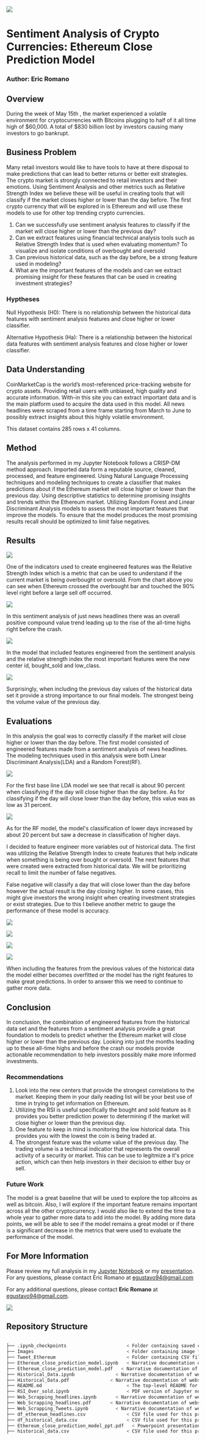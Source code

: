 ![](Images/ethereum-and-bitcoin.jpg)
# Sentiment Analysis of Crypto Currencies: Ethereum Close Prediction Model
### Author: Eric Romano
## Overview

During the week of May 15th , the market experienced a volatile environment for cryptocurrencies with Bitcoins plugging to half of it all time high of $60,000. A total of $830 billion lost by investors causing many investors to go bankrupt.

## Business Problem 

Many retail investors would like to have tools to have at there disposal to make predictions that can lead to better returns or better exit strategies. The crypto market is strongly connected to retail investors and their emotions. Using Sentiment Analysis and other metrics such as Relative Strength Index we believe these will be useful in creating tools that will classify if the market closes higher or lower than the day before. The first crypto currency that will be explored in is Ethereum and will use these models to use for other top trending crypto currencies.
1. Can we successfully use sentiment analysis features to classify if the market will close higher or lower than the previous day?
2. Can we extract features using financial technical analysis tools such as Relative Strength Index that is used when evaluating momentum?  To visualize and isolate conditions of overbought and oversold 
3. Can previous historical data, such as the day before, be a strong feature used in modeling?
4. What are the important features of the models and can we extract promising insight for these features that can be used in creating investment strategies?

### Hyptheses

Null Hypothesis (H0): There is no relationship between the historical data features with sentiment analysis features and close higher or lower classifier. 

Alternative Hypothesis (Ha): There is a relationship between the historical data features with sentiment analysis features and close higher or lower classifier.

## Data Understanding 

CoinMarketCap is the world’s most-referenced price-tracking website for crypto assets. Providing retail users with unbiased, high quality and accurate information. With-in this site you can extract important data and is the main platform used to acquire the data used in this model. All news headlines were scraped from a time frame starting from March to June to possibly extract insights about this highly volatile environment.

This dataset contains 285 rows x 41 columns.

## Method

The analysis performed in my Jupyter Notebook follows a CRISP-DM method approach. Imported data form a reputable source, cleaned, processed, and feature engineered. Using Natural Language Processing techniques and modeling techniques to create a classifier that makes predictions about if the Ethereum market will close higher or lower than the previous day. Using descriptive statistics to determine promising insights and trends within the Ethereum market. Utilizing Random Forest and Linear Discriminant Analysis models to assess the most important features that improve the models. To ensure that the model produces the most promising results recall should be optimized to limit false negatives. 

## Results 

![](Images/Price_RSI.png)

One of the indicators used to create engineered features was the Relative Strength Index which is a metric that can be used to understand if the current market is being overbought or oversold. From the chart above you can see when Ethereum crossed the overbought bar and touched the 90% level right before a large sell off occurred. 

![](Images/Sentiment_Analysis_Compound_vs_Date.png)

In this sentiment analysis of just news headlines there was an overall positive compound value trend leading up to the rise of the all-time highs right before the crash. 

![](Images/fig5.png)

In the model that included features engineered from the sentiment analysis and the relative strength index the most important features were the new center id, bought_sold and low_class. 

![](Images/fig6.png)

Surprisingly, when including the previous day values of the historical data set it provide a strong importance to our final models. The strongest being the volume value of the previous day. 

## Evaluations

In this analysis the goal was to correctly classify if the market will close higher or lower than the day before. The first model consisted of engineered features made from a sentiment analysis of news headlines. The modeling techniques used in this analysis were both Linear Discriminant Analysis(LDA) and a Random Forest(RF). 

![](Images/classification_report_LDA_SA.PNG)

For the first base line LDA model we see that recall is about 90 percent when classifying if the day will close higher than the day before. As for classifying if the day will close lower than the day before, this value was as low as 31 percent.

![](Images/classification_report_RF_SA.PNG)

As for the RF model, the model's classification of lower days increased by about 20 percent but saw a decrease in classification of higher days.

I decided to feature engineer more variables out of historical data. The first was utilizing the Relative Strength Index to create features that help indicate when something is being over bought or oversold. The next features that were created were extracted from historical data. We will be prioritizing recall to limit the number of false negatives. 

False negative will classify a day that will close lower than the day before however the actual result is the day closing higher. In some cases, this might give investors the wrong insight when creating investment strategies or exist strategies. Due to this I believe another metric to gauge the performance of these model is accuracy. 

![](Images/confusion_matrix_LDA_all.png)

![](Images/classification_report_LDA_All.PNG)

![](Images/confusion_matrix_RF_all.png)

![](Images/classification_report_RF_All.PNG)

When including the features from the previous values of the historical data the model either becomes overfitted or the model has the right features to make great predictions. In order to answer this we need to continue to gather more data. 

## Conclusion

In conclusion, the combination of engineered features from the historical data set and the features from a sentiment analysis provide a great foundation to models to predict whether the Ethereum market will close higher or lower than the previous day.  Looking into just the months leading up to these all-time highs and before the crash our models provide actionable recommendation to help investors possibly make more informed investments.

### Recommendations 

1.	Look into the new centers that provide the strongest correlations to the market. Keeping them in your daily reading list will be your best use of time in trying to get information on Ethereum. 
2.	Utilizing the RSI is useful specifically the bought and sold feature as it provides you better prediction power to determining if the market will close higher or lower than the previous day. 
3.  One feature to keep in mind is monitoring the low historical data. This provides you with the lowest the coin is being traded at. 
4.  The strongest feature was the volume value of the previous day. The trading volume is a techincal indicatior that represents the overall activity of a security or market. This can be use to legitmize a it's price action, which can then help investors in their decision to either buy or sell. 

### Future Work 

The model is a great baseline that will be used to explore the top altcoins as well as bitcoin. Also, I will explore if the important feature remains important across all the other cryptocurrency.  I would also like to extend the time to a whole year to gather more data to add into the model. By adding more data points, we will be able to see if the model remains a great model or if there is a significant decrease in the metrics that were used to evaluate the performance of the model. 

## For More Information

Please review my full analysis in my [Jupyter Notebook](https://github.com/Eric-G-Romano/CapStone_Flatiron/blob/main/Ethereum_close_prediction_model.ipynb) or my [presentation](https://github.com/Eric-G-Romano/CapStone_Flatiron/blob/main/ethereum_close_prediciton_model_ppt.pdf).
For any questions, please contact Eric Romano at egustavo94@gmail.com 

For any additional questions, please contact **Eric Romano** at [egustavo94@gmail.com](egustavo94@gmail.com).

![](Images/Dashboard_1.png)

## Repository Structure

```bash

├── .ipynb_checkpoints                      < Folder containing saved checkpoints
├── Images                                  < Folder containing image files used for this project
├── Tweet_Ethereum                          < Folder containing CSV file for future work
├── Ethereum_close_prediction_model.ipynb   < Narrative documentation of analysis in Jupyter notebook
├── Ethereum_close_prediction_model.pdf   < Narrative documentation of analysis in Jupyter notebook PDF
├── Historical_Data.ipynb               < Narrative documentation of webscrapping in Jupyter notebook
├── Historical_Data.pdf               < Narrative documentation of webscrapping in Jupyter notebook PDF
├── README.md                               < The top-level README for reviewers of this project
├── RSI_Over_sold.ipynb                     < PDF version of Jupyter notebook
├── Web_Scrapping_headlines.ipynb       < Narrative documentation of webscrapping in Jupyter notebook
├── Web_Scrapping_headlines.pdf       < Narrative documentation of webscrapping in Jupyter notebook PDF
├── Web_Scrapping_Tweets.ipynb          < Narrative documentation of webscrapping in Jupyter notebook
├── df_ethereum_headlines.csv               < CSV file used for this project
├── df_historical_data.csv                  < CSV file used for this project
├── Ethereum_close_prediction_model_ppt.pdf   < Powerpoint presentation PDF
├── historical_data.csv                     < CSV file used for this project

```
